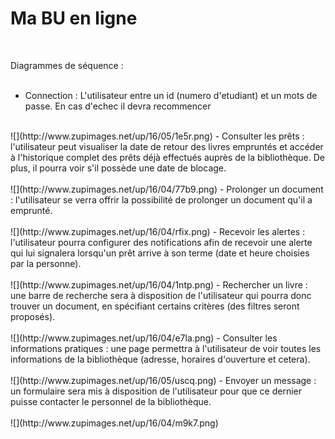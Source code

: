 ﻿# Ma BU en ligne #
</br>

Diagrammes de séquence : </br></br>
- Connection : L'utilisateur entre un id (numero d'etudiant) et un mots de passe. En cas d'echec il devra recommencer</br>
</br>
![](http://www.zupimages.net/up/16/05/1e5r.png)
- Consulter les prêts : l'utilisateur peut visualiser la date de retour des livres empruntés et accéder à l'historique complet des prêts déjà effectués auprès de la bibliothèque. De plus, il pourra voir s'il possède une date de blocage.</br>
</br>
![](http://www.zupimages.net/up/16/04/77b9.png)
- Prolonger un document : l'utilisateur se verra offrir la possibilité de prolonger un document qu'il a emprunté.</br>
</br>
![](http://www.zupimages.net/up/16/04/rfix.png) 
- Recevoir les alertes : l'utilisateur pourra configurer des notifications afin de recevoir une alerte qui lui signalera lorsqu'un prêt arrive à son terme (date et heure choisies par la personne).</br>
</br>
![](http://www.zupimages.net/up/16/04/1ntp.png)
- Rechercher un livre : une barre de recherche sera à disposition de l'utilisateur qui pourra donc trouver un document, en spécifiant certains critères (des filtres seront proposés).</br>
</br>
![](http://www.zupimages.net/up/16/04/e7la.png)
- Consulter les informations pratiques : une page permettra à l'utilisateur de voir toutes les informations de la bibliothèque (adresse, horaires d'ouverture et cetera).</br>
</br>
![](http://www.zupimages.net/up/16/05/uscq.png)
- Envoyer un message : un formulaire sera mis à disposition de l'utilisateur pour que ce dernier puisse contacter le personnel de la bibliothèque.</br>
</br>
![](http://www.zupimages.net/up/16/04/m9k7.png)
